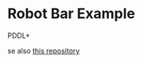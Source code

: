 # Robot Bar Example

PDDL+

se also [this repository](https://github.com/programmatoroSeduto/AIRo2-Robot-Bar-Assignment-1)